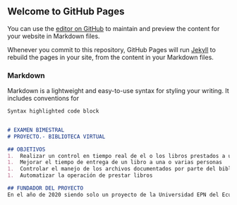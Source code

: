 ## Welcome to GitHub Pages

You can use the [editor on GitHub](https://github.com/SuntaxiWilliam-LIBRES-2020B/SuntaxiWilliam-LIBRES-2020B.github.io/edit/main/README.md) to maintain and preview the content for your website in Markdown files.

Whenever you commit to this repository, GitHub Pages will run [Jekyll](https://jekyllrb.com/) to rebuild the pages in your site, from the content in your Markdown files.

### Markdown

Markdown is a lightweight and easy-to-use syntax for styling your writing. It includes conventions for

```markdown
Syntax highlighted code block


# EXAMEN BIMESTRAL
# PROYECTO.- BIBLIOTECA VIRTUAL

## OBJETIVOS
1.  Realizar un control en tiempo real de el o los libros prestados a una persona
1.  Mejorar el tiempo de entrega de un libro a una o varias personas
1.  Controlar el manejo de los archivos documentados por parte del bibliotecario
1.  Automatizar la operación de prestar libros

## FUNDADOR DEL PROYECTO
En el año de 2020 siendo solo un proyecto de la Universidad EPN del Ecuador, William Suntaxi comienza un proyecto prometedor el cual permite la colaboración de varios personas en la misma.


